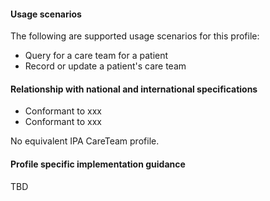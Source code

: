 #### Usage scenarios

The following are supported usage scenarios for this profile:

- Query for a care team for a patient
- Record or update a patient's care team


#### Relationship with national and international specifications
- Conformant to xxx
- Conformant to xxx

No equivalent IPA CareTeam profile.


#### Profile specific implementation guidance
TBD




